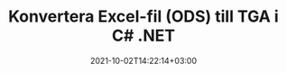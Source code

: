 ---
############################# Static ############################
layout: "autogen-gist"
date: 2021-10-02T14:22:14+03:00
draft: false
path: "sv/total/net/conversion/ods-to-tga/"
other_out_formats: "PDF DOC DOCX DOCM DOT DOTX DOTM TXT RTF HTML HTM MHTML MHT XLS XLSX XLSM XLSB XLT XLTX XLTM XLAM CSV TSV DIF SXC FODS PPT PPTX PPS PPSX PPSM POT POTX PPTM POTM ODT OTT OTP ODP ODS EMZ WMZ SVG SVGZ XPS TEX DCM WMF EMF BMP PNG GIF JPEG TIFF ICO WEBP JP2 TGA PSB PSD EPUB MD XML JSON DICOM FODP JPG"
ad_headline: "Konvertera ODS till TGA | .NET"
ad_description: "Mest exakta ODS till TGA dokumentkonverteringslösning för dina .NET-applikationer."

############################# Head ############################
head_title: "Konvertera Excel ODS till TGA i C# ASP.NET | .NET-dokumentkonvertering"
head_description: ".NET Excel kalkylblad dokumentformat konvertering API. Konvertera ODS till TGA och 100+ andra bilder och dokumentfilformat i .NET (C#, VB.NET, ASP.NET & .NET Core) applikationer."

############################# Header ############################
title: "Konvertera Excel-fil (ODS) till TGA i C# .NET"
description: "Använd inbyggt Excel-dokumentkonverterings-API för att konvertera ODS till TGA i C# VB.NET & ASP.NET-applikationer. Arbeta med flexibla dokumentkonverteringsfunktioner för att anpassa det resulterande dokumentets utseende. Konvertera alla populära Excel-kalkylbladsformat till och från Word-dokument, PowerPoint-presentationer, PDF, Photoshop, e-bok, webb- och bildfilformat. Konvertera hela dokumentet eller välj specifika sidor i källdokumentfilen baserat på de selektiva sidnumren eller sidintervallen och konvertera enkelt till ett dokumentformat som stöds."

############################# SubMenu ############################
submenu:
    enable: false

############################# Content ############################
content:
    enable: true
    block:
    - title_left: "Hur man konverterar ODS till TGA i C# .NET"
      content_left: |
          Följ dessa enkla steg för konvertering av ODS till TGA i .NET. Visa det konverterade TGA-dokumentet som det är eller rendera och visa det som HTML utan att använda någon extern programvara.

          -   Skapa **Converter**-objekt för att konvertera ODS-dokument
          -   Ställ in konverteringsalternativen för TGA-format
          -   Anrop **Convert** för klassinstansen **Converter** för konvertering till TGA
          -   Ställ in alternativ för HTML-visning
          -   Skapa **Viewer**-objekt för att se konverterad TGA som HTML
          
      title_right: "Nedladdningar och installationsinstruktioner"
      content_right: |
          Du behöver namnrymder `GroupDocs.Conversion` och `GroupDocs.Viewer` för att konvertera Word-filformat till ett brett utbud av bilder och dokumenttyper som PDF, Microsoft Office (Word, Excel, PowerPoint, Project, Outlook), OpenDocument, HTML och CAD-diagram. Utforska andra [.NET API:er för Office-dokument](https://products.conholdate.com/total/net/) som erbjuds av Conholdate.Total.
          
          Hämta respektive monteringsfiler från [Nedladdningar](https://downloads.conholdate.com/total/net) eller hämta hela paketet från [NuGet](https://www.nuget.org/packages/Conholdate.Total/) för att lägga till `Conholdate.Total for .NET` direkt i din arbetsyta.
          
      gisthash: "4f311c07ae9ee691b8afb7960aa6c806"
      gistfile: "excel-to-pdf-conversion.cs"

    - title_left: "Konvertera Excel till PDF/Word/HTML/PPTX i C#"
      content_left: |
          Konvertera dina Excel-kalkylblad till andra populära dokumentformat som PDF, HTML, PowerPoint-presentationer och ordbehandlingsfilformat med C# .NET-kod. Ladda källarbetsboken för Excel och spara den som ett konverterat dokument i något annat dokumentformat.

          -   Skapa ett **Converter**-objekt och skicka Excel-källfilen till det
          -   Instantiera rätt **ConvertOptions**-klass, t.ex. (**PdfConvertOptions** för konvertering till PDF, **WordProcessingConvertOptions** för konvertering till Word-format, **MarkupConvertOptions** för konvertering till HTML, **PresentationConvertOptions** för konvertering till PowerPoint-format)
          -   Anropa **Convert** för klassinstansen **Converter** för konvertering till PDF/HTML/PPTX- eller Word-dokumentformat
          
      title_right: "Konvertera lösenordsskyddade arkiv"
      content_right: |
          I vissa fall är den konverterade dokumentstorleken större och det tar tid att konvertera. Som standard sparas det cachade konverterade dokumentet på den lokala enheten, men [Conholdate.Total for .NET](https://products.conholdate.com/total/net/) erbjuder anpassad cacheimplementeringsfunktion som använder iCache-gränssnittet för att effektivt hantera cachekonvertering resulterar på ditt eget sätt. Det påskyndar den övergripande repetitiva konverteringsprocessen.
          
          [.NET Excel-konverteringsbiblioteket](https://products.groupdocs.com/conversion/net/) stöder även konvertering till och från lösenordsskyddade arkiv och komprimering av konverteringsresultaten till ZIP, RAR, 7Z, TAR, GZ och BZ2 arkivformat.
          
      gisthash: "4f311c07ae9ee691b8afb7960aa6c806"
      gistfile: "excel-to-pdf-word-html-powerpoint-conversion.cs"

    - title_left: "Lägg till text eller bildvattenstämpel till TGA i C#"
      content_left: |
          Konvertera dokument (ODS till TGA) exakt som originalfilen och använd text- eller bildvattenstämplar på de konverterade dokumentsidorna med C# .NET.

          -   Skapa **Converter**-objekt för att konvertera ODS-dokument
          -   Skapa en ny instans av klassen **WatermarkOptions**
          -   Ange egenskaper för vattenstämpel (färg, bredd, text, bild etc)
          -   Instantiera rätt **ConvertOptions**-klass
          -   Ställ in egenskapen **Watermark** för **ConvertOptions**-instansen
          -   Anrop **Convert** för klassinstansen **Converter** för konvertering till TGA
        
      title_right: "Utdrag av källdokumentinformation"
      content_right: |
          Funktionen för att extrahera dokumentinformation gör det inte bara möjligt att få den grundläggande informationen om källdokumentfilen utan den stöder också extrahering av värdefull filformatsspecifik information såsom projektstart- och slutdatum för en Microsoft Project-fil, eventuella utskriftsrestriktioner för ett PDF-dokument, lista över mappar som ingår i en Outlook-datafil etc.

          Konvertera populära dokumentfilformat på olika operativsystem som Windows, Linux eller macOS medan du använder plattformar som Windows Azure, Mono och Xamarin.
          
      gisthash: "a15affe15284876ce010a315a09da1f0"
      gistfile: "convert-word-to-pdf-and-add-text-watermark-to-converted-pdf.cs"

    - title_left: "Konvertera JSON-fil till Excel i C# .NET"
      content_left: |
          Att konvertera en JSON-fil till Excel i .NET är nu enklare med Conholdate.Total för .NET API:er. Använd JSON-filen som en datakälla och konvertera den exakt till ett Excel-kalkylarksfilformat genom att lägga till några rader C #kod utan att använda någon extern programvara.

          -   Skapa **Converter**-objekt för att konvertera JSON-fil
          -   Instantiera klassen **SpreadsheetConvertOptions**
          -   Anrop **Konverteringsmetoden** för klassinstansen **Converter** för konvertering till XLSX
          
      title_right: "Ladda och konvertera fjärrplacerade dokument"
      content_right: |
          Genom att använda Conholdate.Total för .NET – utvecklare kan ladda och konvertera dokument från olika avlägsna platser och molndokumentlagringsresurser som Amazon S3, Microsoft Azure Blob, FTP, lokal disk, stream eller en enkel URL. Du behöver bara specificera metoden för att erhålla fjärrbelägen dokumentström och sedan skicka den vidare till klassen Converter som en konstruktor.
          
          Conholdate.Total för .NET API:er är inbyggda i Windows Forms, ASP.NET, WPF, WCF eller någon typ av applikation baserad på .NET Framework 2.0 eller senare.
          
      gisthash: "7864dd1c0c16ca647722d18664d5c84a"
      gistfile: "json-to-excel-spreadsheet-conversion.cs"

############################# About Formats ############################
about_formats:
    enable: false
############################# More Formats ############################
more_formats:
    enable: true
    auto: false
    other_out_formats: PDF DOC DOCX DOCM DOT DOTX DOTM TXT RTF HTML HTM MHTML MHT XLS XLSX XLSM XLSB XLT XLTX XLTM XLAM CSV TSV DIF SXC FODS PPT PPTX PPS PPSX PPSM POT POTX PPTM POTM ODT OTT OTP ODP ODS EMZ WMZ SVG SVGZ XPS TEX DCM WMF EMF BMP PNG GIF JPEG TIFF ICO WEBP JP2 TGA PSB PSD EPUB MD XML JSON DICOM FODP JPG
############################# Back to top ###############################
back_to_top:
  enable: true
---